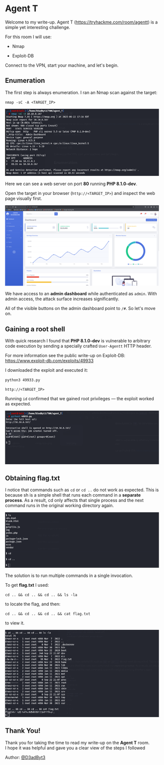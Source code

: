 
# Agent T

Welcome to my write-up. Agent T (https://tryhackme.com/room/agentt) is a simple yet interesting challenge.

For this room I will use:

- Nmap

- Exploit-DB

Connect to the VPN, start your machine, and let's begin.


## Enumeration

The first step is always enumeration. I ran an Nmap scan against the target:

`nmap -sC -A <TARGET_IP>`

![Nmap scan screenshot](https://raw.githubusercontent.com/D3ad-Byt3/THM-WriteUps/main/AgentT/screenshots/nmap-scan.png)

Here we can see a web server on port **80** running **PHP 8.1.0-dev**.

Open the target in your browser (`http://<TARGET_IP>`) and inspect the web page visually first.

![Admin dashboard](https://raw.githubusercontent.com/D3ad-Byt3/THM-WriteUps/main/AgentT/screenshots/admin-dashboard.png)

We have access to an **admin dashboard** while authenticated as `admin`. With admin access, the attack surface increases significantly.

All of the visible buttons on the admin dashboard point to `/#`. So let's move on.







## Gaining a root shell
With quick research I found that **PHP 8.1.0-dev** is vulnerable to arbitrary code execution by sending a specially crafted `User-Agentt` HTTP header.

For more information see the public write-up on Exploit-DB: https://www.exploit-db.com/exploits/49933

I downloaded the exploit and executed it:

`python3 49933.py`

`http://<TARGET_IP>`

Running `id` confirmed that we gained root privileges — the exploit worked as expected.

![Shell](https://raw.githubusercontent.com/D3ad-Byt3/THM-WriteUps/main/AgentT/screenshots/root-shell.png)








## Obtaining flag.txt
I notice that commands such as `cd` or `cd ..` do not work as expected. This is because sh is a simple shell that runs each command in a **separate process**. 
As a result, cd only affects that single process and the next command runs in the original working directory again.


![Shell](https://raw.githubusercontent.com/D3ad-Byt3/THM-WriteUps/main/AgentT/screenshots/ls-cd.png)

The solution is to run multiple commands in a single invocation.

To get **flag.txt** I used:

`cd .. && cd .. && cd .. && ls -la` 
 
to locate the flag, and then:

`cd .. && cd .. && cd .. && cat flag.txt`

to view it.

![Flag](https://raw.githubusercontent.com/D3ad-Byt3/THM-WriteUps/main/AgentT/screenshots/AgentFlag.png)

## Thank You!
Thank you for taking the time to read my write-up on the **Agent T** room.  
I hope it was helpful and gave you a clear view of the steps I followed

Author: [@D3adByt3](https://www.github.com/D3ad-Byt3)

